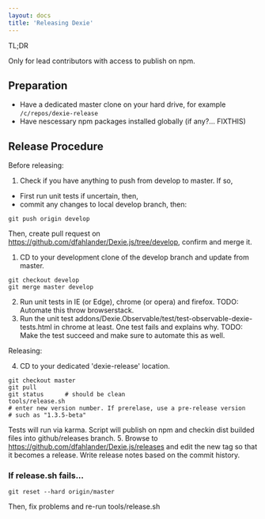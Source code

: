 ```yaml
---
layout: docs
title: 'Releasing Dexie'
---
```

TL;DR

Only for lead contributors with access to publish on npm.

## Preparation
* Have a dedicated master clone on your hard drive, for example `/c/repos/dexie-release`
* Have nescessary npm packages installed globally (if any?... FIXTHIS)

## Release Procedure
Before releasing:

1. Check if you have anything to push from develop to master. If so,
  
  * First run unit tests if uncertain, then,
  * commit any changes to local develop branch, then:

  ```
  git push origin develop
  ```
  Then, create pull request on https://github.com/dfahlander/Dexie.js/tree/develop, confirm and merge it.

1. CD to your development clone of the develop branch and update from master.

  ```
  git checkout develop
  git merge master develop
  ```
2. Run unit tests in IE (or Edge), chrome (or opera) and firefox. TODO: Automate this throw browserstack.
3. Run the unit test addons/Dexie.Observable/test/test-observable-dexie-tests.html in chrome at least. One test fails and explains why. TODO: Make the test succeed and make sure to automate this as well.

Releasing:

4. CD to your dedicated 'dexie-release' location.

  ```
  git checkout master
  git pull
  git status      # should be clean
  tools/release.sh
  # enter new version number. If prerelase, use a pre-release version
  # such as "1.3.5-beta"
  ```
  Tests will run via karma.
  Script will publish on npm and checkin dist builded files into github/releases branch.
5. Browse to https://github.com/dfahlander/Dexie.js/releases and edit the new tag so that it becomes a release. Write release notes based on the commit history.

### If release.sh fails...
```
git reset --hard origin/master
```
Then, fix problems and re-run tools/release.sh
